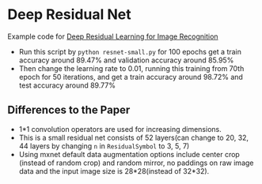 # Deep Residual Net
Example code for [Deep Residual Learning for Image Recognition](http://arxiv.org/abs/1512.03385)  
* Run this script by ```python resnet-small.py``` for 100 epochs get a train accuracy around 89.47% and validation accuracy around 85.95%  
* Then change the learning rate to 0.01, running this training from 70th epoch for 50 iterations, and get a train accuracy around 98.72% and test accuracy around 89.77%  

## Differences to the Paper
* 1*1 convolution operators are used for increasing dimensions.
* This is a small residual net consists of 52 layers(can change to 20, 32, 44 layers by changing ```n``` in ```ResidualSymbol``` to 3, 5, 7)
* Using mxnet default data augmentation options include center crop (instead of random crop) and random mirror, no paddings on raw image data and the input image size is 28\*28(instead of 32\*32).
